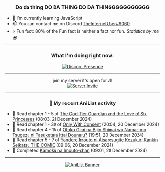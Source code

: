 <div align="center">

### Do da thing DO DA THING DO DA THINGGGGGGGGGGG
</div>

- 🌱 I’m currently learning JavaScript
- 📫 You can contact me on Discord [TheInternetUser#9060](https://discord.com/users/534117072796385300)
- ⚡ Fun fact: 80% of the Fun fact is neither a fact nor fun. _Statistics by me 😎_
<hr>

<div align="center">

### What I'm doing right now:
[![Discord Presence](https://lanyard.cnrad.dev/api/534117072796385300)](https://discord.com/users/534117072796385300)
<hr>

join my server it's open for all <br>
[![Server Invite](https://invidget.switchblade.xyz/bfYgVHxrSs)](https://discord.gg/bfYgVHxrSs)

<hr>
  
### 🌸 My recent AniList activity

</div>

<!-- ANILIST_ACTIVITY:start -->

-   📖 Read chapter 1 - 5 of [The God-Tier Guardian and the Love of Six Princesses](https://anilist.co/manga/137288) (08:03, 21 December 2024)
-   📖 Read chapter 1 - 30 of [Only With Consent](https://anilist.co/manga/128789) (20:04, 20 December 2024)
-   📖 Read chapter 4 - 15 of [Otoko Girai na Bijin Shimai wo Namae mo Tsugezu ni Tasuketara Ittai Dounaru?](https://anilist.co/manga/163004) (19:51, 20 December 2024)
-   📖 Read chapter 5 - 7 of [Yandere Imouto ni Aisaresugite Kozukuri Kankin Seikatsu THE COMIC](https://anilist.co/manga/145054) (09:06, 20 December 2024)
-   📖 Completed [Kamoku na Imouto-chan](https://anilist.co/manga/122810) (09:01, 20 December 2024)

<!-- ANILIST_ACTIVITY:end -->
<hr>

<div align="center">

[![AniList Banner](https://img.anili.st/User/929966)](https://anilist.co/user/TheInternetUser)

<!-- ![Profile views](https://gpvc.arturio.dev/TheInternetUse7) Since 2023-01-09 -->
<br>


</div>
